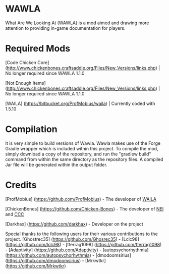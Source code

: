 WAWLA
=====

What Are We Looking At (WAWLA) is a mod aimed and drawing more attention to providing in-game documentation for players.

Required Mods
=============
[Code Chicken Core] (http://www.chickenbones.craftsaddle.org/Files/New_Versions/links.php) | No longer required since WAWLA 1.1.0

[Not Enough Items] (http://www.chickenbones.craftsaddle.org/Files/New_Versions/links.php) | No longer required since WAWLA 1.1.0

[WAILA] (https://bitbucket.org/ProfMobius/waila) | Currently coded with 1.5.10

Compilation
===========
It is very simple to build versions of Wawla. Wawla makes use of the Forge Gradle wrapper which is included within this project. To compile the mod, simply download a copy of the repository, and run the "gradlew build" command from within the same directory as the repository files. A compiled Jar file will be generated within the output folder. 

Credits
=======
[ProfMobius] (https://github.com/ProfMobius) - The developer of [WAILA](http://www.minecraftforum.net/topic/1846244-)

[ChickenBones] (https://github.com/Chicken-Bones) - The developer of [NEI](http://www.minecraftforum.net/topic/909223-) and [CCC](http://www.minecraftforum.net/topic/909223-)

[Darkhax] (https://github.com/darkhax) - Developer on the project

Special thanks to the following users for their various contributions to the project. [Ghostrec35] (https://github.com/Ghosrec35) - [Lclc98] (https://github.com/lclc98) - [tterrag1098] (https://github.com/tterrag1098) - [Adaptivity] (https://github.com/Adaptivity) - [autopsychorhythmia] (https://github.com/autopsychorhythmia) - [dmodoomsirius] (https://github.com/dmodoomsirius) - [Mrkwtkr] (https://github.com/Mrkwtkr) 
